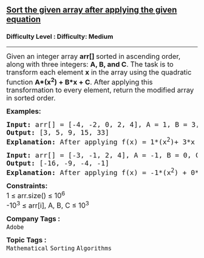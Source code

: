 <h2><a href="https://www.geeksforgeeks.org/problems/sort-the-given-array-after-applying-the-given-equation0304/1?_gl=1*jvvg9j*_up*MQ..*_gs*MQ..&gclid=CjwKCAjw56DBBhAkEiwAaFsG-jNP2crM1M3yPrq04_ENsJOwtvam5rXQOmrALfCc1VwIFEgrxtWTiBoCW3IQAvD_BwE&gbraid=0AAAAAC9yBkC6g0WHcNaM_MgHWvJGe_Iie">Sort the given array after applying the given equation</a></h2><h3>Difficulty Level : Difficulty: Medium</h3><hr><div class="problems_problem_content__Xm_eO"><p><span style="font-size: 18px;">Given an integer array <strong>arr[] </strong>sorted in ascending order, along with three integers: <strong>A, B, and C</strong>. The task is to transform each element <strong>x</strong> in the array using the quadratic function <strong>A*(x<sup>2</sup>) + B*x + C</strong>. After applying this transformation to every element, return the modified array in sorted order.</span></p>
<p><span style="font-size: 18px;"><strong>Examples:</strong></span></p>
<pre><span style="font-size: 18px;"><strong>Input: </strong>arr[] = [-4, -2, 0, 2, 4], A = 1, B = 3, C = 5
<strong>Output:</strong> [3, 5, 9, 15, 33]
<strong>Explanation: </strong>After applying f(x) = 1*(x<sup>2</sup>)+ 3*x + 5 to each x, we get [9, 3, 5, 15, 33]. After sorting this array, the array becomes [3, 5, 9, 15, 33].</span></pre>
<pre><span style="font-size: 18px;"><strong>Input: </strong>arr[] = [-3, -1, 2, 4], A = -1, B = 0, C = 0
<strong>Output:</strong> [-16, -9, -4, -1]
<strong>Explanation: </strong>After applying f(x) = -1*(x<sup>2</sup>) + 0*x + 0 to each x, we get [ -9, -1, -4, -16 ]. After sorting this array, the array becomes  [-16, -9, -4, -1].</span>
</pre>
<p><span style="font-size: 18px;"><strong>Constraints:</strong><br>1 ≤ arr.size() ≤ 10<sup>6</sup><br>-10<sup>3</sup> ≤ arr[i], A, B, C ≤ 10<sup>3</sup></span></p></div><p><span style=font-size:18px><strong>Company Tags : </strong><br><code>Adobe</code>&nbsp;<br><p><span style=font-size:18px><strong>Topic Tags : </strong><br><code>Mathematical</code>&nbsp;<code>Sorting</code>&nbsp;<code>Algorithms</code>&nbsp;